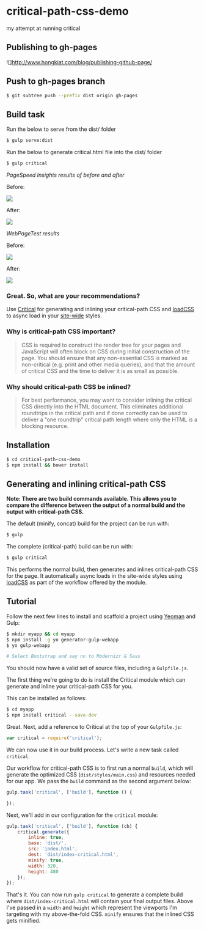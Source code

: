 critical-path-css-demo
======================

my attempt at running critical

## Publishing to gh-pages
![]http://www.hongkiat.com/blog/publishing-github-page/

## Push to gh-pages branch

```sh
$ git subtree push --prefix dist origin gh-pages
```

## Build task

Run the below to serve from the dist/ folder

```sh
$ gulp serve:dist
```

Run the below to generate critical.html file into the dist/ folder

```sh
$ gulp critical
```



*PageSpeed Insights results of before and after*

Before:

![](http://i.imgur.com/3vB2xRB.png)

After:

![](http://i.imgur.com/Kk6kCqn.png)

*WebPageTest results*

Before:

![](http://i.imgur.com/21Nrffy.png)

After:

![](http://i.imgur.com/GtINgPj.png)

### Great. So, what are your recommendations?

Use [Critical](https://github.com/addyosmani/critical) for generating and inlining your critical-path CSS and [loadCSS](https://github.com/filamentgroup/loadCSS/) to
async load in your [site-wide](https://github.com/addyosmani/critical-path-css-demo/blob/gh-pages/output/critical/index.html#L71) styles.

### Why is critical-path CSS important?

> CSS is required to construct the render tree for your pages and JavaScript will often block on CSS during initial construction of the page. You should ensure that any non-essential CSS is marked as non-critical (e.g. print and other media queries), and that the amount of critical CSS and the time to deliver it is as small as possible.

### Why should critical-path CSS be inlined?

> For best performance, you may want to consider inlining the critical CSS directly into the HTML document. This eliminates additional roundtrips in the critical path and if done correctly can be used to deliver a “one roundtrip” critical path length where only the HTML is a blocking resource.

## Installation

```sh
$ cd critical-path-css-demo
$ npm install && bower install
```

## Generating and inlining critical-path CSS

**Note: There are two build commands available. This allows you to compare the difference
between the output of a normal build and the output with critical-path CSS.**

The default (minify, concat) build for the project can be run with:

```sh
$ gulp
```

The complete (critical-path) build can be run with:

```sh
$ gulp critical
```

This performs the normal build, then generates and inlines critical-path CSS for the page. It automatically async loads in the site-wide styles using [loadCSS](https://github.com/filamentgroup/loadCSS/) as part of the workflow offered by the module.

## Tutorial

Follow the next few lines to install and scaffold a project using [Yeoman](http://yeoman.io) and Gulp:

```sh
$ mkdir myapp && cd myapp
$ npm install -g yo generator-gulp-webapp
$ yo gulp-webapp

# Select Bootstrap and say no to Modernizr & Sass
```

You should now have a valid set of source files, including a `Gulpfile.js`.

The first thing we're going to do is install the Critical module which can generate and inline your critical-path CSS for you.

This can be installed as follows:

```sh
$ cd myapp
$ npm install critical --save-dev
```

Great. Next, add a reference to Critical at the top of your `Gulpfile.js`:

```js
var critical = require('critical');
```

We can now use it in our build process. Let's write a new task called `critical`.

Our workflow for critical-path CSS is to first run a normal `build`, which will generate the optimized CSS (`dist/styles/main.css`) and resources needed for our app. We pass the `build` command as the second argument below:

```js
gulp.task('critical', ['build'], function () {

});
```

Next, we'll add in our configuration for the `critical` module:

```js
gulp.task('critical', ['build'], function (cb) {
    critical.generate({
        inline: true,
        base: 'dist/',
        src: 'index.html',
        dest: 'dist/index-critical.html',
        minify: true,
        width: 320,
        height: 480
    });
});
```

That's it. You can now run `gulp critical` to generate a complete build where `dist/index-critical.html` will contain your final output files. Above I've passed in a `width` and `height` which represent the viewports I'm targeting with my above-the-fold CSS. `minify` ensures that the inlined CSS gets minified.
